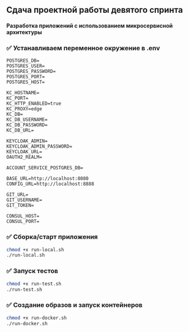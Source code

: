 ## Сдача проектной работы девятого спринта
#### Разработка приложений с использованием микросервисной архитектуры

### ✅  Устанавливаем переменное окружение в .env

```
POSTGRES_DB=
POSTGRES_USER=
POSTGRES_PASSWORD=
POSTGRES_PORT=
POSTGRES_HOST=

KC_HOSTNAME=
KC_PORT=
KC_HTTP_ENABLED=true
KC_PROXY=edge
KC_DB=
KC_DB_USERNAME=
KC_DB_PASSWORD=
KC_DB_URL=

KEYCLOAK_ADMIN=
KEYCLOAK_ADMIN_PASSWORD=
KEYCLOAK_URL=
OAUTH2_REALM=

ACCOUNT_SERVICE_POSTGRES_DB=

BASE_URL=http://localhost:8080
CONFIG_URL=http://localhost:8888

GIT_URL=
GIT_USERNAME=
GIT_TOKEN=

CONSUL_HOST=
CONSUL_PORT=

```

### ✅ Сборка/старт приложения
```bash
chmod +x run-local.sh
./run-local.sh
```

### ✅ Запуск тестов
```bash
chmod +x run-test.sh
./run-test.sh
```

### ✅ Создание образов и запуск контейнеров
```bash
chmod +x run-docker.sh
./run-docker.sh
```